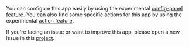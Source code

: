 You can configure this app easily by using the experimental [config-panel feature](https://__DOMAIN__/yunohost/admin/#/apps/__APP__/config-panel).
You can also find some specific actions for this app by using the experimental [action feature](https://__DOMAIN__/yunohost/admin/#/apps/__APP__/actions).

If you're facing an issue or want to improve this app, please open a new issue in this [project](https://github.com/YunoHost-Apps/leed_ynh).
